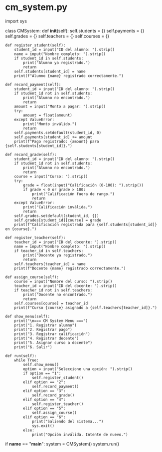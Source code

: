 # cm_system.py
import sys

class CMSystem:
    def __init__(self):
        self.students = {}
        self.payments = {}
        self.grades = {}
        self.teachers = {}
        self.courses = {}

    def register_student(self):
        student_id = input("ID del alumno: ").strip()
        name = input("Nombre completo: ").strip()
        if student_id in self.students:
            print("Alumno ya registrado.")
            return
        self.students[student_id] = name
        print(f"Alumno {name} registrado correctamente.")

    def record_payment(self):
        student_id = input("ID del alumno: ").strip()
        if student_id not in self.students:
            print("Alumno no encontrado.")
            return
        amount = input("Monto a pagar: ").strip()
        try:
            amount = float(amount)
        except ValueError:
            print("Monto inválido.")
            return
        self.payments.setdefault(student_id, 0)
        self.payments[student_id] += amount
        print(f"Pago registrado: {amount} para {self.students[student_id]}.")

    def record_grade(self):
        student_id = input("ID del alumno: ").strip()
        if student_id not in self.students:
            print("Alumno no encontrado.")
            return
        course = input("Curso: ").strip()
        try:
            grade = float(input("Calificación (0-100): ").strip())
            if grade < 0 or grade > 100:
                print("Calificación fuera de rango.")
                return
        except ValueError:
            print("Calificación inválida.")
            return
        self.grades.setdefault(student_id, {})
        self.grades[student_id][course] = grade
        print(f"Calificación registrada para {self.students[student_id]} en {course}.")

    def register_teacher(self):
        teacher_id = input("ID del docente: ").strip()
        name = input("Nombre completo: ").strip()
        if teacher_id in self.teachers:
            print("Docente ya registrado.")
            return
        self.teachers[teacher_id] = name
        print(f"Docente {name} registrado correctamente.")

    def assign_course(self):
        course = input("Nombre del curso: ").strip()
        teacher_id = input("ID del docente: ").strip()
        if teacher_id not in self.teachers:
            print("Docente no encontrado.")
            return
        self.courses[course] = teacher_id
        print(f"Curso {course} asignado a {self.teachers[teacher_id]}.")

    def show_menu(self):
        print("\n=== CM System Menu ===")
        print("1. Registrar alumno")
        print("2. Registrar pago")
        print("3. Registrar calificación")
        print("4. Registrar docente")
        print("5. Asignar curso a docente")
        print("6. Salir")

    def run(self):
        while True:
            self.show_menu()
            option = input("Seleccione una opción: ").strip()
            if option == "1":
                self.register_student()
            elif option == "2":
                self.record_payment()
            elif option == "3":
                self.record_grade()
            elif option == "4":
                self.register_teacher()
            elif option == "5":
                self.assign_course()
            elif option == "6":
                print("Saliendo del sistema...")
                sys.exit()
            else:
                print("Opción inválida. Intente de nuevo.")

if __name__ == "__main__":
    system = CMSystem()
    system.run()
